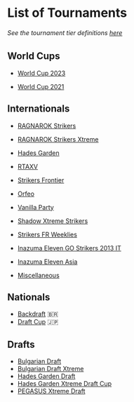 # List of Tournaments

###### See the tournament tier definitions [here](tierdef.md)

## World Cups

- [World Cup 2023](worldcup23.md)
  
- [World Cup 2021](worldcup21.md)

## Internationals

- [RAGNAROK Strikers](ragna/ragnamain.md)
  
- [RAGNAROK Strikers Xtreme](ragna/ragnaxmain.md)
  
- [Hades Garden](hg/hgmain.md)
  
- [RTAXV](rtaxv/rtaxvmain.md)
  
- [Strikers Frontier](sf/sfmain.md)

- [Orfeo](orfeo/orfeomain.md)

- [Vanilla Party](vp/vpmain.md)

- [Shadow Xtreme Strikers](shadow/shadowmain.md)

- [Strikers FR Weeklies](weeklies/weeklymain.md)

- [Inazuma Eleven GO Strikers 2013 IT](italia/itmain.md)

- [Inazuma Eleven Asia](asia/asiamain.md)
  
- [Miscellaneous](misc/miscmain.md)

## Nationals

- [Backdraft](lemonade/bdmain.md) :brazil:
- [Draft Cup](jpdraft/jpdraftmain.md) :jp:

## Drafts

- [Bulgarian Draft](draft/bgdraft.md)
- [Bulgarian Draft Xtreme](draft/bgdraftx.md)
- [Hades Garden Draft](draft/hgdraft.md)
- [Hades Garden Xtreme Draft Cup](draft/hgdraftx.md)
- [PEGASUS Xtreme Draft](draft/pegasusdraft.md)